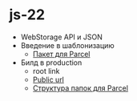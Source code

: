 # js-22

- WebStorage API и JSON
- Введение в шаблонизацию
  - [Пакет для Parcel](https://www.npmjs.com/package/parcel-plugin-handlebars-precompile)
- Билд в production
  - root link
  - [Public url](https://parceljs.org/cli.html#set-the-public-url-to-serve-on)
  - [Структура папок для Parcel](https://github.com/parcel-bundler/parcel/issues/233#issuecomment-599081474)